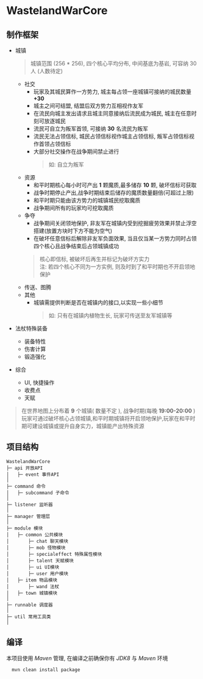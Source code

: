 # WastelandWarCore
## 制作框架
- 城镇
  > 城镇范围 (256 * 256), 四个核心平均分布, 中间基底为基岩, 可容纳 30 人 (人数待定)  
  
  - 社交
    - 玩家及其城民算作一方势力, 城主每占领一座城镇可接纳的城民数量 **+30** 
    - 城主之间可结盟, 结盟后双方势力互相视作友军
    - 在流民向城主发出请求且城主同意接纳后流民成为城民, 城主在任意时刻可放逐城民
    - 流民可自立为叛军首领, 可接纳 **30** 名流民为叛军
    - 流民无法占领信标, 城民占领信标视作城主占领信标, 叛军占领信标视作首领占领信标
    - 大部分社交操作在战争期间禁止进行
      > 如: 自立为叛军
  - 资源
    - 和平时期核心每小时可产出 **1** 颗魔质,最多储存 **10** 颗, 破坏信标可获取
    - 战争时期停止产出,战争时期结束后储存的魔质数量翻倍(可超过上限)
    - 和平时期只能由该方势力的城镇城民挖取魔质
    - 战争期间所有的玩家均可挖取魔质
  - 争夺
    - 战争期间关闭领地保护, 非友军在城镇内受到挖掘疲劳效果并禁止浮空搭建(放置方块时下方不能为空气)
    - 在破坏任意信标后解除非友军负面效果, 当且仅当某一方势力同时占领四个核心且战争结束后占领城镇成功
    > 核心即信标, 被破坏后再生并标记为破坏方实力  
      注: 若四个核心不同为一方实例, 则及时到了和平时期也不开启领地保护
  - 传送、图腾
  - 其他
    - 城镇需提供判断是否在城镇内的接口,以实现一些小细节
      > 如: 只有在城镇内植物生长, 玩家可传送至友军城镇等
- 法杖特殊装备
  - 装备特性
  - 伤害计算
  - 锻造强化
- 综合
  - UI, 快捷操作
  - 收费点
  - 天赋  
  
> 在世界地图上分布着 **9** 个城镇( 数量不定 ), 战争时期(每晚 **19:00-20:00** ) 玩家可通过破坏核心占领城镇,和平时期城镇将开启领地保护,玩家在和平时期可建设城镇或提升自身实力，城镇能产出特殊资源

## 项目结构
```
WastelandWarCore
├─ api 开放API
│   ├─ event 事件API
│
├─ command 命令
│   ├─ subcommand 子命令
│
├─ listener 监听器
│
├─ manager 管理层
│
├─ module 模块
│   ├─ common 公共模块
│       ├─ chat 聊天模块
│       ├─ mob 怪物模块
│       ├─ specialeffect 特殊属性模块
│       ├─ talent 天赋模块
│       ├─ ui UI模块
│       ├─ user 用户模块
│   ├─ item 物品模块
│       ├─ wand 法杖
│   ├─ town 城镇模块
│
├─ runnable 调度器
│
├─ util 常用工具类
│
```  

## 编译
本项目使用 _Maven_ 管理, 在编译之前确保你有 _JDK8_ 与 _Maven_ 环境
```
  mvn clean install package
```